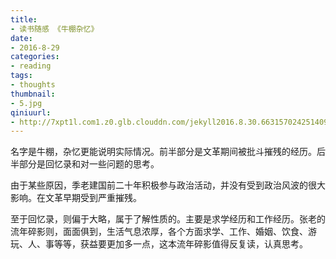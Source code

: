```yaml
---
title:
- 读书随感 《牛棚杂忆》
date:
- 2016-8-29
categories:
- reading
tags:
- thoughts
thumbnail:
- 5.jpg
qiniuurl:
- http://7xpt1l.com1.z0.glb.clouddn.com/jekyll2016.8.30.6631570242514094432.jpg
---
```

名字是牛棚，杂忆更能说明实际情况。前半部分是文革期间被批斗摧残的经历。后半部分是回忆录和对一些问题的思考。
<!--more-->

由于某些原因，季老建国前二十年积极参与政治活动，并没有受到政治风波的很大影响。在文革早期受到严重摧残。

至于回忆录，则偏于大略，属于了解性质的。主要是求学经历和工作经历。张老的流年碎影则，面面俱到，生活气息浓厚，各个方面求学、工作、婚姻、饮食、游玩、人、事等等，获益要更加多一点，这本流年碎影值得反复读，认真思考。
